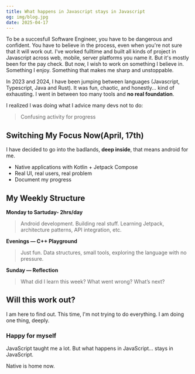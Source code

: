 ```yaml
---
title: What happens in Javascript stays in Javascript 
og: img/blog.jpg  
date: 2025-04-17  
---
```


To be a succesfull Software Engineer, you have to be dangerous and confident. You have to believe in the process, even when you're not sure that it will work out. I've worked fulltime and built all kinds of project in Javascript across web, mobile, server platforms you name it. But it's mostly been for the pay check. But now, I wish to work on something I believe in. Something I enjoy. Something that makes me sharp and unstoppable.

In 2023 and 2024, I have been jumping between languages (Javascript, Typescript, Java and Rust). It was fun, chaotic, and honestly... kind of exhausting. I went in between too many tools and **no real foundation**.

I realized I was doing what I advice many devs not to do:
> Confusing activity for progress

## Switching My Focus Now(April, 17th)

I have decided to go into the badlands, **deep inside**, that means android for me.

- Native applications with Kotlin + Jetpack Compose
- Real UI, real users, real problem
- Document my progress

## My Weekly Structure

**Monday to Sartuday- 2hrs/day**
> Android development. Building real stuff. Learning Jetpack, architecture patterns, API integration, etc.

**Evenings — C++ Playground**
> Just fun. Data structures, small tools, exploring the language with no pressure.

**Sunday — Reflection**
> What did I learn this week? What went wrong? What’s next?


## Will this work out?
I am here to find out.
This time, I'm not trying to do everything. I am doing one thing, deeply.

### Happy for myself

JavaScript taught me a lot. But what happens in JavaScript… stays in JavaScript.

Native is home now.


